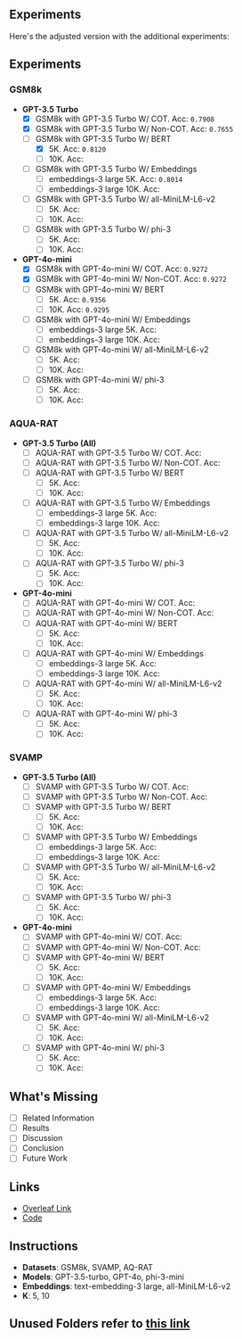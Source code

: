 ## Experiments

Here's the adjusted version with the additional experiments:

## Experiments

### GSM8k
- **GPT-3.5 Turbo**
  - [x] GSM8k with GPT-3.5 Turbo W/ COT. Acc: ```0.7908```
  - [x] GSM8k with GPT-3.5 Turbo W/ Non-COT. Acc: ```0.7655```
  - [ ] GSM8k with GPT-3.5 Turbo W/ BERT
    - [x] 5K. Acc: ```0.8120```
    - [ ] 10K. Acc: ``` ```
  - [ ] GSM8k with GPT-3.5 Turbo W/ Embeddings
    - [ ] embeddings-3 large 5K. Acc: ```0.8014```
    - [ ] embeddings-3 large 10K. Acc: ``` ```
  - [ ] GSM8k with GPT-3.5 Turbo W/ all-MiniLM-L6-v2
    - [ ] 5K. Acc: ``` ```
    - [ ] 10K. Acc: ``` ```
  - [ ] GSM8k with GPT-3.5 Turbo W/ phi-3
    - [ ] 5K. Acc: ``` ```
    - [ ] 10K. Acc: ``` ```

- **GPT-4o-mini**
  - [x] GSM8k with GPT-4o-mini W/ COT. Acc: ```0.9272```
  - [x] GSM8k with GPT-4o-mini W/ Non-COT. Acc: ```0.9272```
  - [ ] GSM8k with GPT-4o-mini W/ BERT
    - [ ] 5K. Acc: ```0.9356```
    - [ ] 10K. Acc: ```0.9295```
  - [ ] GSM8k with GPT-4o-mini W/ Embeddings
    - [ ] embeddings-3 large 5K. Acc: ``` ```
    - [ ] embeddings-3 large 10K. Acc: ``` ```
  - [ ] GSM8k with GPT-4o-mini W/ all-MiniLM-L6-v2
    - [ ] 5K. Acc: ``` ```
    - [ ] 10K. Acc: ``` ```
  - [ ] GSM8k with GPT-4o-mini W/ phi-3
    - [ ] 5K. Acc: ``` ```
    - [ ] 10K. Acc: ``` ```

### AQUA-RAT
- **GPT-3.5 Turbo (All)**
  - [ ] AQUA-RAT with GPT-3.5 Turbo W/ COT. Acc: ``` ```
  - [ ] AQUA-RAT with GPT-3.5 Turbo W/ Non-COT. Acc: ``` ```
  - [ ] AQUA-RAT with GPT-3.5 Turbo W/ BERT
    - [ ] 5K. Acc: ``` ```
    - [ ] 10K. Acc: ``` ```
  - [ ] AQUA-RAT with GPT-3.5 Turbo W/ Embeddings
    - [ ] embeddings-3 large 5K. Acc: ``` ```
    - [ ] embeddings-3 large 10K. Acc: ``` ```
  - [ ] AQUA-RAT with GPT-3.5 Turbo W/ all-MiniLM-L6-v2
    - [ ] 5K. Acc: ``` ```
    - [ ] 10K. Acc: ``` ```
  - [ ] AQUA-RAT with GPT-3.5 Turbo W/ phi-3
    - [ ] 5K. Acc: ``` ```
    - [ ] 10K. Acc: ``` ```

- **GPT-4o-mini**
  - [ ] AQUA-RAT with GPT-4o-mini W/ COT. Acc: ``` ```
  - [ ] AQUA-RAT with GPT-4o-mini W/ Non-COT. Acc: ``` ```
  - [ ] AQUA-RAT with GPT-4o-mini W/ BERT
    - [ ] 5K. Acc: ``` ```
    - [ ] 10K. Acc: ``` ```
  - [ ] AQUA-RAT with GPT-4o-mini W/ Embeddings
    - [ ] embeddings-3 large 5K. Acc: ``` ```
    - [ ] embeddings-3 large 10K. Acc: ``` ```
  - [ ] AQUA-RAT with GPT-4o-mini W/ all-MiniLM-L6-v2
    - [ ] 5K. Acc: ``` ```
    - [ ] 10K. Acc: ``` ```
  - [ ] AQUA-RAT with GPT-4o-mini W/ phi-3
    - [ ] 5K. Acc: ``` ```
    - [ ] 10K. Acc: ``` ```

### SVAMP
- **GPT-3.5 Turbo (All)**
  - [ ] SVAMP with GPT-3.5 Turbo W/ COT. Acc: ``` ```
  - [ ] SVAMP with GPT-3.5 Turbo W/ Non-COT. Acc: ``` ```
  - [ ] SVAMP with GPT-3.5 Turbo W/ BERT
    - [ ] 5K. Acc: ``` ```
    - [ ] 10K. Acc: ``` ```
  - [ ] SVAMP with GPT-3.5 Turbo W/ Embeddings
    - [ ] embeddings-3 large 5K. Acc: ``` ```
    - [ ] embeddings-3 large 10K. Acc: ``` ```
  - [ ] SVAMP with GPT-3.5 Turbo W/ all-MiniLM-L6-v2
    - [ ] 5K. Acc: ``` ```
    - [ ] 10K. Acc: ``` ```
  - [ ] SVAMP with GPT-3.5 Turbo W/ phi-3
    - [ ] 5K. Acc: ``` ```
    - [ ] 10K. Acc: ``` ```

- **GPT-4o-mini**
  - [ ] SVAMP with GPT-4o-mini W/ COT. Acc: ``` ```
  - [ ] SVAMP with GPT-4o-mini W/ Non-COT. Acc: ``` ```
  - [ ] SVAMP with GPT-4o-mini W/ BERT
    - [ ] 5K. Acc: ``` ```
    - [ ] 10K. Acc: ``` ```
  - [ ] SVAMP with GPT-4o-mini W/ Embeddings
    - [ ] embeddings-3 large 5K. Acc: ``` ```
    - [ ] embeddings-3 large 10K. Acc: ``` ```
  - [ ] SVAMP with GPT-4o-mini W/ all-MiniLM-L6-v2
    - [ ] 5K. Acc: ``` ```
    - [ ] 10K. Acc: ``` ```
  - [ ] SVAMP with GPT-4o-mini W/ phi-3
    - [ ] 5K. Acc: ``` ```
    - [ ] 10K. Acc: ``` ```

## What's Missing
- [ ] Related Information
- [ ] Results
- [ ] Discussion
- [ ] Conclusion
- [ ] Future Work

## Links
- [Overleaf Link](https://www.overleaf.com/project/6556c5d2c63beffb0d5ca1d8)  <!-- Replace with actual link -->
- [Code](https://colab.research.google.com/drive/1T1aH1maYGtT9ewOMmI50qxdpSv4ADFn-?usp=sharing)


## Instructions
- **Datasets**: GSM8k, SVAMP, AQ-RAT
- **Models**: GPT-3.5-turbo, GPT-4o, phi-3-mini
- **Embeddings**: text-embedding-3 large, all-MiniLM-L6-v2
- **K**: 5, 10

## Unused Folders refer to [this link](https://docs.google.com/document/d/1FmGi_OMaKwEh1aoDscGmYDxdoNNEXYw74-kwaMHUnqI/edit)
